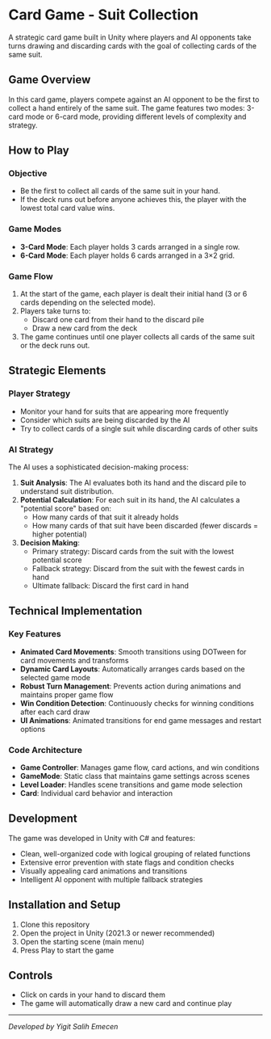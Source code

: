 # Card Game - Suit Collection

A strategic card game built in Unity where players and AI opponents take turns drawing and discarding cards with the goal of collecting cards of the same suit.

## Game Overview

In this card game, players compete against an AI opponent to be the first to collect a hand entirely of the same suit. The game features two modes: 3-card mode or 6-card mode, providing different levels of complexity and strategy.

## How to Play

### Objective
- Be the first to collect all cards of the same suit in your hand.
- If the deck runs out before anyone achieves this, the player with the lowest total card value wins.

### Game Modes
- **3-Card Mode**: Each player holds 3 cards arranged in a single row.
- **6-Card Mode**: Each player holds 6 cards arranged in a 3×2 grid.

### Game Flow
1. At the start of the game, each player is dealt their initial hand (3 or 6 cards depending on the selected mode).
2. Players take turns to:
   - Discard one card from their hand to the discard pile
   - Draw a new card from the deck
3. The game continues until one player collects all cards of the same suit or the deck runs out.

## Strategic Elements

### Player Strategy
- Monitor your hand for suits that are appearing more frequently
- Consider which suits are being discarded by the AI
- Try to collect cards of a single suit while discarding cards of other suits

### AI Strategy
The AI uses a sophisticated decision-making process:

1. **Suit Analysis**: The AI evaluates both its hand and the discard pile to understand suit distribution.
2. **Potential Calculation**: For each suit in its hand, the AI calculates a "potential score" based on:
   - How many cards of that suit it already holds
   - How many cards of that suit have been discarded (fewer discards = higher potential)
3. **Decision Making**: 
   - Primary strategy: Discard cards from the suit with the lowest potential score
   - Fallback strategy: Discard from the suit with the fewest cards in hand
   - Ultimate fallback: Discard the first card in hand

## Technical Implementation

### Key Features
- **Animated Card Movements**: Smooth transitions using DOTween for card movements and transforms
- **Dynamic Card Layouts**: Automatically arranges cards based on the selected game mode
- **Robust Turn Management**: Prevents action during animations and maintains proper game flow
- **Win Condition Detection**: Continuously checks for winning conditions after each card draw
- **UI Animations**: Animated transitions for end game messages and restart options

### Code Architecture
- **Game Controller**: Manages game flow, card actions, and win conditions
- **GameMode**: Static class that maintains game settings across scenes
- **Level Loader**: Handles scene transitions and game mode selection
- **Card**: Individual card behavior and interaction

## Development
The game was developed in Unity with C# and features:
- Clean, well-organized code with logical grouping of related functions
- Extensive error prevention with state flags and condition checks
- Visually appealing card animations and transitions
- Intelligent AI opponent with multiple fallback strategies

## Installation and Setup
1. Clone this repository
2. Open the project in Unity (2021.3 or newer recommended)
3. Open the starting scene (main menu)
4. Press Play to start the game

## Controls
- Click on cards in your hand to discard them
- The game will automatically draw a new card and continue play

---

*Developed by Yigit Salih Emecen*
